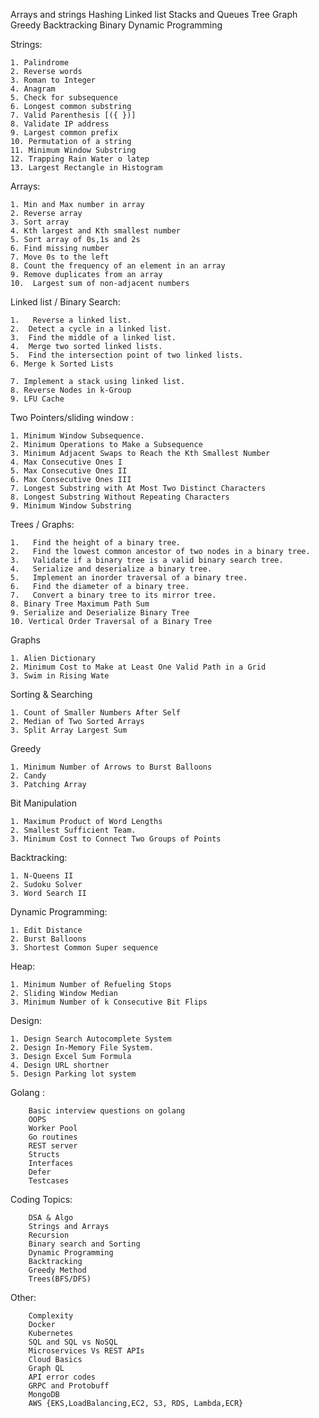 
Arrays and strings
Hashing
Linked list
Stacks and Queues
Tree
Graph
Greedy
Backtracking
Binary
Dynamic Programming


Strings:

    1. Palindrome
    2. Reverse words
    3. Roman to Integer
    4. Anagram
    5. Check for subsequence
    6. Longest common substring
    7. Valid Parenthesis [({ })]
    8. Validate IP address
    9. Largest common prefix
    10. Permutation of a string
    11. Minimum Window Substring 
    12. Trapping Rain Water o latep
    13. Largest Rectangle in Histogram 
    
Arrays:

    1. Min and Max number in array
    2. Reverse array
    3. Sort array
    4. Kth largest and Kth smallest number
    5. Sort array of 0s,1s and 2s
    6. Find missing number
    7. Move 0s to the left
    8. Count the frequency of an element in an array
    9. Remove duplicates from an array
    10.  Largest sum of non-adjacent numbers

Linked list / Binary Search: 

    1.   Reverse a linked list.
    2.  Detect a cycle in a linked list.
    3.  Find the middle of a linked list.
    4.  Merge two sorted linked lists.
    5.  Find the intersection point of two linked lists.
    6. Merge k Sorted Lists 
    
    7. Implement a stack using linked list.
    8. Reverse Nodes in k-Group 
    9. LFU Cache


Two Pointers/sliding window :

    1. Minimum Window Subsequence.   
    2. Minimum Operations to Make a Subsequence 
    3. Minimum Adjacent Swaps to Reach the Kth Smallest Number
    4. Max Consecutive Ones I
    5. Max Consecutive Ones II
    6. Max Consecutive Ones III
    7. Longest Substring with At Most Two Distinct Characters
    8. Longest Substring Without Repeating Characters
    9. Minimum Window Substring
    


Trees / Graphs: 

    1.   Find the height of a binary tree.
    2.   Find the lowest common ancestor of two nodes in a binary tree.
    3.   Validate if a binary tree is a valid binary search tree.
    4.   Serialize and deserialize a binary tree.
    5.   Implement an inorder traversal of a binary tree.
    6.   Find the diameter of a binary tree.
    7.   Convert a binary tree to its mirror tree.
    8. Binary Tree Maximum Path Sum
    9. Serialize and Deserialize Binary Tree
    10. Vertical Order Traversal of a Binary Tree


Graphs 

    1. Alien Dictionary 
    2. Minimum Cost to Make at Least One Valid Path in a Grid 
    3. Swim in Rising Wate

Sorting & Searching 

    1. Count of Smaller Numbers After Self 
    2. Median of Two Sorted Arrays 
    3. Split Array Largest Sum 

Greedy

    1. Minimum Number of Arrows to Burst Balloons 
    2. Candy 
    3. Patching Array 

Bit Manipulation 

    1. Maximum Product of Word Lengths 
    2. Smallest Sufficient Team.   
    3. Minimum Cost to Connect Two Groups of Points 
    

Backtracking: 

    1. N-Queens II 
    2. Sudoku Solver 
    3. Word Search II


Dynamic Programming: 

    1. Edit Distance 
    2. Burst Balloons
    3. Shortest Common Super sequence 


Heap:

    1. Minimum Number of Refueling Stops 
    2. Sliding Window Median 
    3. Minimum Number of k Consecutive Bit Flips


Design:

    1. Design Search Autocomplete System 
    2. Design In-Memory File System.           
    3. Design Excel Sum Formula
    4. Design URL shortner
    5. Design Parking lot system


Golang :

        Basic interview questions on golang
        OOPS
        Worker Pool
        Go routines
        REST server
        Structs
        Interfaces
        Defer
        Testcases

Coding Topics:

        DSA & Algo
        Strings and Arrays
        Recursion 
        Binary search and Sorting
        Dynamic Programming
        Backtracking
        Greedy Method
        Trees(BFS/DFS)

Other:

        Complexity
        Docker
        Kubernetes
        SQL and SQL vs NoSQL
        Microservices Vs REST APIs
        Cloud Basics
        Graph QL
        API error codes
        GRPC and Protobuff
        MongoDB
        AWS {EKS,LoadBalancing,EC2, S3, RDS, Lambda,ECR}
        

